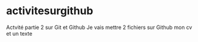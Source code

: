 # activitesurgithub
Actvité partie 2 sur Git et Github
Je vais mettre 2 fichiers sur Github mon cv et un texte
